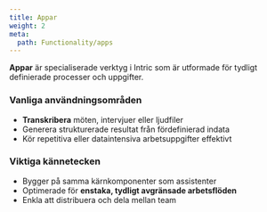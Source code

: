 ```yaml
---
title: Appar
weight: 2
meta:
  path: Functionality/apps
---
```

**Appar** är specialiserade verktyg i Intric som är utformade för tydligt definierade processer och uppgifter.

### Vanliga användningsområden
- **Transkribera** möten, intervjuer eller ljudfiler  
- Generera strukturerade resultat från fördefinierad indata  
- Kör repetitiva eller dataintensiva arbetsuppgifter effektivt  

### Viktiga kännetecken
- Bygger på samma kärnkomponenter som assistenter  
- Optimerade för **enstaka, tydligt avgränsade arbetsflöden**  
- Enkla att distribuera och dela mellan team  

